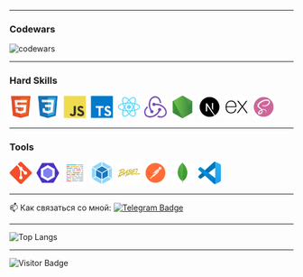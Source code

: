   ---

  ### Codewars
  ![codewars](https://www.codewars.com/users/raves123/badges/large)

  ---

### Hard Skills

  <div>
    <img src="https://github.com/devicons/devicon/blob/master/icons/html5/html5-original.svg" title="html5" alt="html5" width="40" height="40"/>&nbsp
    <img src="https://github.com/devicons/devicon/blob/master/icons/css3/css3-original.svg" title="css" alt="css" width="40" height="40"/>&nbsp
    <img src="https://github.com/devicons/devicon/blob/master/icons/javascript/javascript-original.svg" title="javascript" alt="javascript" width="40" height="40"/>&nbsp
    <img src="https://github.com/devicons/devicon/blob/master/icons/typescript/typescript-original.svg" title="typescript" alt="typescript" width="40" height="40"/>&nbsp
    <img src="https://github.com/devicons/devicon/blob/master/icons/react/react-original.svg" title="reactjs" alt="reactjs" width="40" height="40"/>&nbsp
    <img src="https://github.com/devicons/devicon/blob/master/icons/redux/redux-original.svg" title="redux" alt="redux" width="40" height="40"/>&nbsp
    <img src="https://github.com/devicons/devicon/blob/master/icons/nodejs/nodejs-original.svg" title="nodejs" alt="nodejs" width="40" height="40"/>&nbsp
    <img src="https://github.com/vscode-icons/vscode-icons/blob/master/icons/file_type_light_next.svg" title="nextjs" alt="nextjs" width="40" height="40"/>&nbsp
    <img src="https://github.com/devicons/devicon/blob/master/icons/express/express-original.svg" title="express" alt="express" width="40" height="40"/>&nbsp
    <img src="https://github.com/vscode-icons/vscode-icons/blob/master/icons/file_type_scss2.svg" title="scss" alt="scss" width="40" height="40"/>&nbsp
  </div>

  ---

  ### Tools

  <div>
    <img src="https://github.com/devicons/devicon/blob/master/icons/git/git-original.svg" title="git" alt="git" width="40" height="40"/>&nbsp
    <img src="https://github.com/devicons/devicon/blob/master/icons/eslint/eslint-original.svg" title="eslint" alt="eslint" width="40" height="40"/>&nbsp
    <img src="https://github.com/vscode-icons/vscode-icons/blob/master/icons/file_type_prettier.svg" title="prettier" alt="prettier" width="40" height="40"/>&nbsp
    <img src="https://github.com/devicons/devicon/blob/master/icons/webpack/webpack-original.svg" title="webpack" alt="webpack" width="40" height="40"/>&nbsp
    <img src="https://github.com/devicons/devicon/blob/master/icons/babel/babel-original.svg" title="babel" alt="babel" width="40" height="40"/>&nbsp
    <img src="https://github.com/vscode-icons/vscode-icons/blob/master/icons/file_type_postman.svg" title="postman" alt="postman" width="40" height="40"/>&nbsp
    <img src="https://github.com/devicons/devicon/blob/master/icons/mongodb/mongodb-original.svg" title="mongodb" alt="mongodb" width="40" height="40"/>&nbsp
    <img src="https://github.com/devicons/devicon/blob/master/icons/vscode/vscode-original.svg" title="vscode" alt="vscode" width="40" height="40"/>&nbsp
  </div>
  
  ---
  
  :mailbox: Как связаться со мной: [![Telegram Badge](https://img.shields.io/badge/-raves8-blue?style=flat&logo=Telegram&logoColor=white)](https://t.me/raves8)

  ---
  
  ![Top Langs](https://github-readme-stats.vercel.app/api/top-langs/?username=ravesjs&theme=tokyonight)

  ---

  
  ![Visitor Badge](https://visitor-badge.laobi.icu/badge?page_id=ravesjs)

